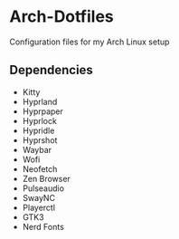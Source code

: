# Arch-Dotfiles

Configuration files for my Arch Linux setup

## Dependencies

- Kitty
- Hyprland
- Hyprpaper
- Hyprlock
- Hypridle
- Hyprshot
- Waybar
- Wofi
- Neofetch
- Zen Browser
- Pulseaudio
- SwayNC
- Playerctl
- GTK3
- Nerd Fonts
